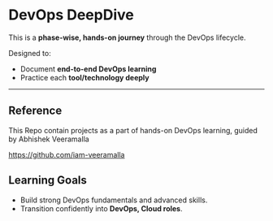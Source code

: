 
# DevOps DeepDive 

This is a **phase-wise, hands-on journey** through the DevOps lifecycle.

Designed to:
- Document  **end-to-end DevOps learning** 
- Practice each **tool/technology deeply**

---

## Reference
This Repo contain projects as a part of hands-on DevOps learning, guided by Abhishek Veeramalla

https://github.com/iam-veeramalla

## Learning Goals

- Build strong DevOps fundamentals and advanced skills.
- Transition confidently into **DevOps, Cloud roles**.


